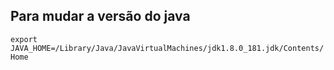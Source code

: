 ## Para mudar a versão do java
`export JAVA_HOME=/Library/Java/JavaVirtualMachines/jdk1.8.0_181.jdk/Contents/Home`
